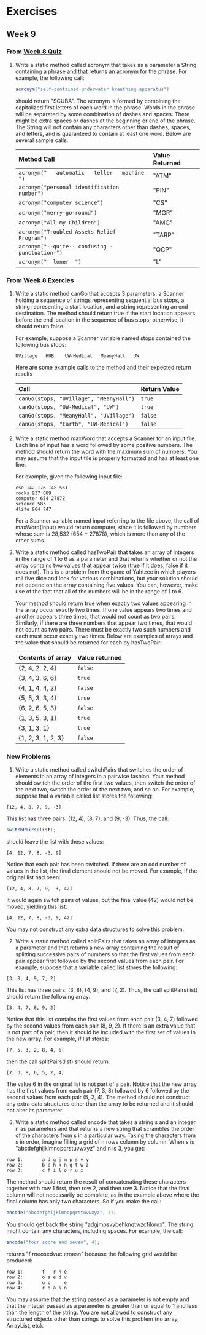 # Exercises
## Week 9

### From [Week 8 Quiz](../week8/quiz.md)
1. Write a static method called acronym that takes as a parameter a String containing a phrase and that returns an acronym for the phrase. For example, the following call:

	```java
	acronym("self-contained underwater breathing apparatus")
	```

	should return "SCUBA". The acronym is formed by combining the capitalized first letters of each word in the phrase.  Words in the phrase will be separated by some combination of dashes and spaces. There might be extra spaces or dashes at the beginning or end of the phrase.  The String will not contain any characters other than dashes, spaces, and letters, and is guaranteed to contain at least one word.  Below are several sample calls.

	| Method Call | Value Returned |
	| :--- | :--- |
	| `acronym("   automatic   teller   machine  ")` | "ATM" |
	| `acronym("personal identification number")` | "PIN" |
	| `acronym("computer science")` | "CS" |
	| `acronym("merry-go-round")` | "MGR" |
	| `acronym("All my Children")` | "AMC" |
	| `acronym("Troubled Assets Relief Program")` | "TARP" |
	| `acronym("--quite-- confusing - punctuation-")` | "QCP" |
	| `acronym("  loner  ")` | "L" |

### From [Week 8 Exercies](../week8/exercises.md)
1. Write a static method canGo that accepts 3 parameters: a Scanner holding a sequence of strings representing sequential bus stops, a string representing a start location, and a string representing an end destination. The method should return true if the start location appears before the end location in the sequence of bus stops; otherwise, it should return false.

	For example, suppose a Scanner variable named stops contained the following bus stops:

	```
	UVillage   HUB    UW-Medical   MeanyHall   UW
	```

	Here are some example calls to the method and their expected return results

	| Call | Return Value |
	| :--- | :--- |
	| `canGo(stops, "UVillage", "MeanyHall")` | `true` |
	| `canGo(stops, "UW-Medical", "UW")  ` | `true` |
	| `canGo(stops, "MeanyHall", "UVillage")` | `false` |
	| `canGo(stops, "Earth", "UW-Medical") ` | `false` |

2. Write a static method maxWord that accepts a Scanner for an input file. Each line of input has a word followed by some positive numbers. The method should return the word with the maximum sum of numbers. You may assume that the input file is properly formatted and has at least one line.

	For example, given the following input file:

	```
	cse 142 176 148 561
	rocks 937 889
	computer 654 27878
	science 583
	4life 864 747
	```

	For a Scanner variable named input referring to the file above, the call of maxWord(input) would return computer, since it is followed by numbers whose sum is 28,532 (654 + 27878), which is more than any of the other sums.
  
3. Write a static method called hasTwoPair that takes an array of integers in the range of 1 to 6 as a parameter and that returns whether or not the array contains two values that appear twice (true if it does, false if it does not).  This is a problem from the game of Yahtzee in which players roll five dice and look for various combinations, but your solution should not depend on the array containing five values.  You can, however, make use of the fact that all of the numbers will be in the range of 1 to 6.

	Your method should return true when exactly two values appearing in the array occur exactly two times.  If one value appears two times and another appears three times, that would not count as two pairs.  Similarly, if there are three numbers that appear two times, that would not count as two pairs.  There must be exactly two such numbers and each must occur exactly two times.  Below are examples of arrays and the value that should be returned for each by hasTwoPair:

	| Contents of array | Value returned |
	| :--- | :--- |
	| {2, 4, 2, 2, 4} | `false` |
	| {3, 4, 3, 6, 6} | `true` |
	| {4, 1, 4, 4, 2} | `false` |
	| {5, 5, 3, 3, 4} | `true` |
	| {6, 2, 6, 5, 3} | `false` |
	| {1, 3, 5, 3, 1} | `true` |
	| {3, 1, 3, 1} | `true` |
	| {1, 2, 3, 1, 2, 3} | `false` |

### New Problems
1. Write a static method called switchPairs that switches the order of elements in an array of integers in a pairwise fashion. Your method should switch the order of the first two values, then switch the order of the next two, switch the order of the next two, and so on. For example, suppose that a variable called list stores the following:

  ```
  [12, 4, 8, 7, 9, -3]
  ```

  This list has three pairs: (12, 4), (8, 7), and (9, -3).  Thus, the call:

  ```java
  switchPairs(list);
  ```

  should leave the list with these values:

  ```
  [4, 12, 7, 8, -3, 9]
  ```

  Notice that each pair has been switched. If there are an odd number of values in the list, the final element should not be moved.  For example, if the original list had been:

  ```
  [12, 4, 8, 7, 9, -3, 42]
  ```

  It would again switch pairs of values, but the final value (42) would not be moved, yielding this list:

  ```
  [4, 12, 7, 8, -3, 9, 42]
  ```

  You may not construct any extra data structures to solve this problem.

2. Write a static method called splitPairs that takes an array of integers as a parameter and that returns a new array containing the result of splitting successive pairs of numbers so that the first values from each pair appear first followed by the second values from each pair. For example, suppose that a variable called list stores the following:

  ```
  [3, 8, 4, 9, 7, 2]
  ```

  This list has three pairs: (3, 8), (4, 9), and (7, 2). Thus, the call splitPairs(list) should return the following array:

  ```
  [3, 4, 7, 8, 9, 2]
  ```

  Notice that this list contains the first values from each pair (3, 4, 7) followed by the second values from each pair (8, 9, 2).  If there is an extra value that is not part of a pair, then it should be included with the first set of values in the new array.  For example, if list stores:

  ```
  [7, 5, 3, 2, 8, 4, 6]
  ```

  then the call splitPairs(list) should return:

  ```
  [7, 3, 8, 6, 5, 2, 4]
  ```

  The value 6 in the original list is not part of a pair.  Notice that the new array has the first values from each pair (7, 3, 8) followed by 6 followed by the second values from each pair (5, 2, 4). The method should not construct any extra data structures other than the array to be returned and it should not alter its parameter.

3. Write a static method called encode that takes a string s and an integer n as parameters and that returns a new string that scrambles the order of the characters from s in a particular way. Taking the characters from s in order, imagine filling a grid of n rows column by column.  When s is "abcdefghijklmnopqrstuvwxyz" and n is 3, you get:

  ```
  row 1:       a d g j m p s v y
  row 2:       b e h k n q t w z
  row 3:       c f i l o r u x
  ```

  The method should return the result of concatenating these characters together with row 1 first, then row 2, and then row 3. Notice that the final column will not necessarily be complete, as in the example above where the final column has only two characters.  So if you make the call:

  ```java
  encode("abcdefghijklmnopqrstuvwxyz", 3);
  ```

  You should get back the string "adgjmpsvybehknqtwzcfilorux". The string might contain any characters, including spaces.  For example, the call:

  ```java
  encode("four score and seven", 4);
  ```

  returns "f rneosedvuc eroasn" because the following grid would be produced:

  ```
  row 1:       f   r n e
  row 2:       o s e d v
  row 3:       u c     e
  row 4:       r o a s n
  ```

  You may assume that the string passed as a parameter is not empty and that the integer passed as a parameter is greater than or equal to 1 and less than the length of the string. You are not allowed to construct any structured objects other than strings to solve this problem (no array, ArrayList, etc).
